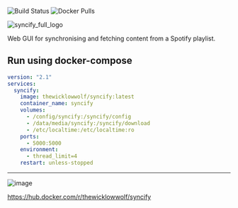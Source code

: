 ![Build Status](https://github.com/TheWicklowWolf/Syncify/actions/workflows/main.yml/badge.svg)
![Docker Pulls](https://img.shields.io/docker/pulls/thewicklowwolf/syncify.svg)

<p align="center">


![syncify_full_logo](https://github.com/TheWicklowWolf/Syncify/assets/111055425/e9b5e271-a7ef-4e9b-9a47-2436a6f06b44)


</p>

Web GUI for synchronising and fetching content from a Spotify playlist.


## Run using docker-compose

```yaml
version: "2.1"
services:
  syncify:
    image: thewicklowwolf/syncify:latest
    container_name: syncify
    volumes:
      - /config/syncify:/syncify/config
      - /data/media/syncify:/syncify/download
      - /etc/localtime:/etc/localtime:ro
    ports:
      - 5000:5000
    environment:
      - thread_limit=4
    restart: unless-stopped
```

---

<p align="center">


![image](https://github.com/TheWicklowWolf/Syncify/assets/111055425/025365a6-095f-4110-9c28-4be2921d6f47)


</p>


https://hub.docker.com/r/thewicklowwolf/syncify

